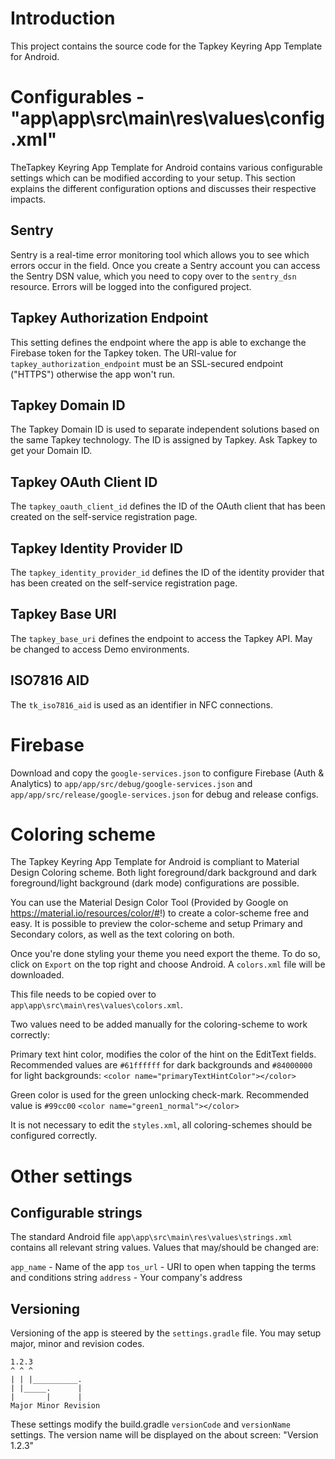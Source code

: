 # Introduction 
This project contains the source code for the Tapkey Keyring App Template for Android.

# Configurables - "app\app\src\main\res\values\config.xml"

TheTapkey Keyring App Template for Android contains various configurable settings which can be modified according to your setup. This section explains the different configuration options and discusses their respective impacts.

## Sentry

Sentry is a real-time error monitoring tool which allows you to see which errors occur in the field. Once you create a Sentry account you can access the Sentry DSN value, which you need to copy over to the `sentry_dsn` resource. Errors will be logged into the configured project.

## Tapkey Authorization Endpoint

This setting defines the endpoint where the app is able to exchange the Firebase token for the Tapkey token. The URI-value for `tapkey_authorization_endpoint` must be an SSL-secured endpoint ("HTTPS") otherwise the app won't run.

## Tapkey Domain ID

The Tapkey Domain ID is used to separate independent solutions based on the same Tapkey technology. The ID is assigned by Tapkey. Ask Tapkey to get your Domain ID.

## Tapkey OAuth Client ID

The `tapkey_oauth_client_id` defines the ID of the OAuth client that has been created on the self-service registration page.

## Tapkey Identity Provider ID

The `tapkey_identity_provider_id` defines the ID of the identity provider that has been created on the self-service registration page.

## Tapkey Base URI

The `tapkey_base_uri` defines the endpoint to access the Tapkey API. May be changed to access Demo environments.

## ISO7816 AID

The `tk_iso7816_aid` is used as an identifier in NFC connections.

# Firebase

Download and copy the `google-services.json` to configure Firebase (Auth & Analytics) to `app/app/src/debug/google-services.json` and `app/app/src/release/google-services.json`
for debug and release configs.

# Coloring scheme

The Tapkey Keyring App Template for Android is compliant to Material Design Coloring scheme. Both light foreground/dark background and dark foreground/light background (dark mode) configurations are possible.

You can use the Material Design Color Tool (Provided by Google on https://material.io/resources/color/#!) to create a color-scheme free and easy. It is possible to preview the color-scheme and setup Primary and Secondary colors, as well as the text coloring on both.

Once you're done styling your theme you need export the theme. To do so, click on `Export` on the top right and choose Android. A `colors.xml` file will be downloaded.

This file needs to be copied over to `app\app\src\main\res\values\colors.xml`.

Two values need to be added manually for the coloring-scheme to work correctly:

Primary text hint color, modifies the color of the hint on the EditText fields. Recommended values are `#61ffffff` for dark backgrounds and `#84000000` for light backgrounds: `<color name="primaryTextHintColor"></color>`

Green color is used for the green unlocking check-mark. Recommended value is `#99cc00` `<color name="green1_normal"></color>`

It is not necessary to edit the `styles.xml`, all coloring-schemes should be configured correctly.

# Other settings

## Configurable strings

The standard Android file `app\app\src\main\res\values\strings.xml` contains all relevant string values. Values that may/should be changed are:

`app_name` - Name of the app
`tos_url` - URI to open when tapping the terms and conditions string
`address` - Your company's address

## Versioning

Versioning of the app is steered by the `settings.gradle` file. You may setup major, minor and revision codes.

```
1.2.3
^ ^ ^
| | |__________.
| |_____.	   |
|		|      |
Major Minor Revision
```

These settings modify the build.gradle `versionCode` and `versionName` settings. The version name will be displayed on the about screen: "Version 1.2.3"
